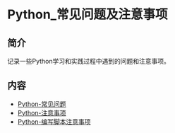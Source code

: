 # Python_常见问题及注意事项

## 简介
记录一些Python学习和实践过程中遇到的问题和注意事项。

## 内容
- [Python-常见问题](https://ebook.big1000.com/08-Python/09-Python_%E5%B8%B8%E8%A7%81%E9%97%AE%E9%A2%98%E5%8F%8A%E6%B3%A8%E6%84%8F%E4%BA%8B%E9%A1%B9/01-Python-%E5%B8%B8%E8%A7%81%E9%97%AE%E9%A2%98.html)
- [Python-注意事项](https://ebook.big1000.com/08-Python/09-Python_%E5%B8%B8%E8%A7%81%E9%97%AE%E9%A2%98%E5%8F%8A%E6%B3%A8%E6%84%8F%E4%BA%8B%E9%A1%B9/02-Python-%E6%B3%A8%E6%84%8F%E4%BA%8B%E9%A1%B9.html)
- [Python-编写脚本注意事项](https://ebook.big1000.com/08-Python/09-Python_%E5%B8%B8%E8%A7%81%E9%97%AE%E9%A2%98%E5%8F%8A%E6%B3%A8%E6%84%8F%E4%BA%8B%E9%A1%B9/03-Python-%E7%BC%96%E5%86%99%E8%84%9A%E6%9C%AC%E6%B3%A8%E6%84%8F%E4%BA%8B%E9%A1%B9.html)
